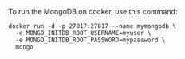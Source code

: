 To run the MongoDB on docker, use this command:
```
docker run -d -p 27017:27017 --name mymongodb \
  -e MONGO_INITDB_ROOT_USERNAME=myuser \
  -e MONGO_INITDB_ROOT_PASSWORD=mypassword \
  mongo
```

